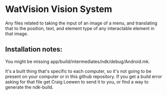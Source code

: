 # WatVision Vision System

Any files related to taking the input of an image of a menu, and translating that to the position, text, and element type of any interactable element in that image.

## Installation notes:

You might be missing app/build/intermediates/ndk/debug/Android.mk. 

It's a built thing that's specific to each computer, so it's not going to be present on your computer or in this github repository. If you get a build error asking for that file get Craig Loewen to send it to you, or find a way to generate the ndk-build. 